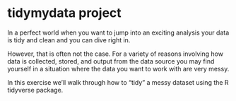 # tidymydata project

In a perfect world when you want to jump into an exciting analysis your data is tidy and clean and you can dive right in.

However, that is often not the case. For a variety of reasons involving how data is collected, stored, and output from the data source you may find yourself in a situation where the data you want to work with are very messy.

In this exercise we’ll walk through how to “tidy” a messy dataset using the R tidyverse package.
